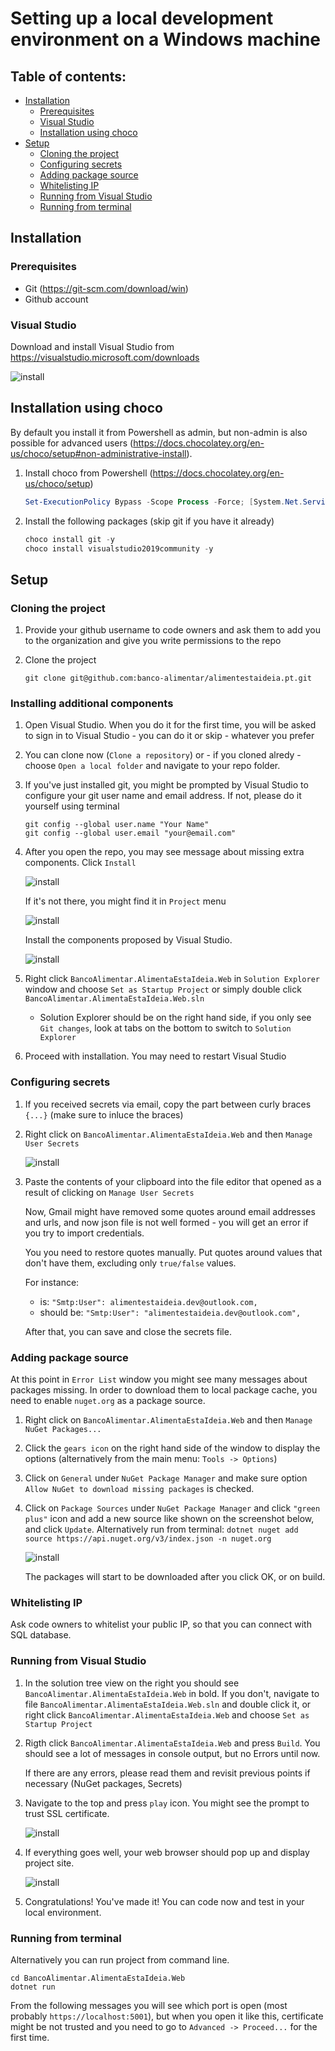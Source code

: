 # Setting up a local development environment on a Windows machine

## Table of contents:
- [Installation](#installation)
    - [Prerequisites](#prerequisites)
    - [Visual Studio](#visual-studio)
    - [Installation using choco](#installation-using-choco)
- [Setup](#setup)
    - [Cloning the project](#cloning-the-project)
    - [Configuring secrets](#configuring-secrets)
    - [Adding package source](#adding-package-source)
    - [Whitelisting IP](#whitelisting-ip)
    - [Running from Visual Studio](#running-from-visual-studio)
    - [Running from terminal](#running-from-terminal)

## Installation

### Prerequisites

- Git (<https://git-scm.com/download/win>)
- Github account

### Visual Studio

Download and install Visual Studio from <https://visualstudio.microsoft.com/downloads>

![install](images/win-001-download-vs.png)

## Installation using choco

By default you install it from Powershell as admin, but non-admin is also possible for advanced users (<https://docs.chocolatey.org/en-us/choco/setup#non-administrative-install>).

1. Install choco from Powershell (<https://docs.chocolatey.org/en-us/choco/setup>)

    ```powershell
    Set-ExecutionPolicy Bypass -Scope Process -Force; [System.Net.ServicePointManager]::SecurityProtocol = [System.Net.ServicePointManager]::SecurityProtocol -bor 3072; iex ((New-Object System.Net.WebClient).DownloadString('https://chocolatey.org/install.ps1'))
    ```

2. Install the following packages (skip git if you have it already)

    ```powershell
    choco install git -y
    choco install visualstudio2019community -y
    ```

## Setup

### Cloning the project

1. Provide your github username to code owners and ask them to add you to the organization and give you write permissions to the repo

2. Clone the project

    ```
    git clone git@github.com:banco-alimentar/alimentestaideia.pt.git
    ```

### Installing additional components

1. Open Visual Studio. When you do it for the first time, you will be asked to sign in to Visual Studio - you can do it or skip - whatever you prefer

2. You can clone now (`Clone a repository`) or - if you cloned alredy - choose `Open a local folder` and navigate to your repo folder.

3. If you've just installed git, you might be prompted by Visual Studio to configure your git user name and email address. If not, please do it yourself using terminal

    ```
    git config --global user.name "Your Name"
    git config --global user.email "your@email.com"
    ```

4. After you open the repo, you may see message about missing extra components. Click `Install`

    ![install](images/win-003-install-missing-features.png)

    If it's not there, you might find it in `Project` menu

    ![install](images/win-004-project-install-missing-features.png)

    Install the components proposed by Visual Studio.

    ![install](images/win-005-install-additional.png)

5. Right click `BancoAlimentar.AlimentaEstaIdeia.Web` in `Solution Explorer` window and choose `Set as Startup Project` or simply double click `BancoAlimentar.AlimentaEstaIdeia.Web.sln`

      - Solution Explorer should be on the right hand side, if you only see `Git changes`, look at tabs on the bottom to switch to `Solution Explorer`

3. Proceed with installation. You may need to restart Visual Studio

### Configuring secrets

1. If you received secrets via email, copy the part between curly braces `{...}` (make sure to inluce the braces)

2. Right click on `BancoAlimentar.AlimentaEstaIdeia.Web` and then `Manage User Secrets`

      ![install](images/win-006-manage-user-secrets.png)

3. Paste the contents of your clipboard into the file editor that opened as a result of clicking on `Manage User Secrets`

      Now, Gmail might have removed some quotes around email addresses and urls, and now json file is not well formed - you will get an error if you try to import credentials.

      You you need to restore quotes manually. Put quotes around values that don't have them, excluding only `true/false` values.

      For instance:

      - is: `"Smtp:User": alimentestaideia.dev@outlook.com,`
      - should be: `"Smtp:User": "alimentestaideia.dev@outlook.com",`

      After that, you can save and close the secrets file.

### Adding package source

At this point in `Error List` window you might see many messages about packages missing. In order to download them to local package cache, you need to enable `nuget.org` as a package source.

1. Right click on `BancoAlimentar.AlimentaEstaIdeia.Web` and then `Manage NuGet Packages...`

2. Click the `gears icon` on the right hand side of the window to display the options (alternatively from the main menu: `Tools -> Options`)

3. Click on `General` under `NuGet Package Manager` and make sure option `Allow NuGet to download missing packages` is checked.

3. Click on `Package Sources` under `NuGet Package Manager` and click `"green plus"` icon and add a new source like shown on the screenshot below, and click `Update`. Alternatively run from terminal: `dotnet nuget add source https://api.nuget.org/v3/index.json -n nuget.org`

      ![install](images/win-007-nuget-packages-source.png)

      The packages will start to be downloaded after you click OK, or on build.

### Whitelisting IP

Ask code owners to whitelist your public IP, so that you can connect with SQL database.

### Running from Visual Studio

1. In the solution tree view on the right you should see `BancoAlimentar.AlimentaEstaIdeia.Web` in bold. If you don't, navigate to file `BancoAlimentar.AlimentaEstaIdeia.Web.sln` and double click it, or right click `BancoAlimentar.AlimentaEstaIdeia.Web` and choose `Set as Startup Project`

2. Rigth click `BancoAlimentar.AlimentaEstaIdeia.Web` and press `Build`. You should see a lot of messages in console output, but no Errors until now.

      If there are any errors, please read them and revisit previous points if necessary (NuGet packages, Secrets)


3. Navigate to the top and press `play` icon. You might see the prompt to trust SSL certificate.

   ![install](images/win-008-ssl-cert.png)

4. If everything goes well, your web browser should pop up and display project site.

      ![install](images/win-009-success.png)

5. Congratulations! You've made it! You can code now and test in your local environment.

### Running from terminal

Alternatively you can run project from command line.

```
cd BancoAlimentar.AlimentaEstaIdeia.Web
dotnet run
```

From the following messages you will see which port is open (most probably `https://localhost:5001`), but when you open it like this, certificate might be not trusted and you need to go to `Advanced -> Proceed...` for the first time.
